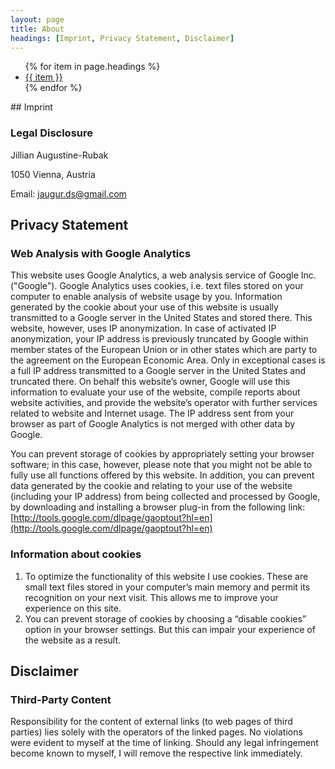 ```yaml
---
layout: page
title: About
headings: [Imprint, Privacy Statement, Disclaimer]
---
```

<div class="project_navigation">
    <ul class='project_menu'>
    {% for item in page.headings %}
    <li class='menu__entry'><a href="{{ item | downcase | replace: ' ', '' | prepend: '#'}}">
      {{ item }}
    </a></li>
    {% endfor %}
    </ul>
</div>
<a id="imprint"></a>
## Imprint

### Legal Disclosure

Jillian Augustine-Rubak

1050 Vienna, Austria

Email: jaugur.ds@gmail.com

<a id="privacystatement"></a>
## Privacy Statement

### Web Analysis with Google Analytics

This website uses Google Analytics, a web analysis service of Google Inc. ("Google"). Google Analytics uses cookies, i.e. text files stored on your computer to enable analysis of website usage by you. Information generated by the cookie about your use of this website is usually transmitted to a Google server in the United States and stored there. This website, however, uses IP anonymization. In case of activated IP anonymization, your IP address is previously truncated by Google within member states of the European Union or in other states which are party to the agreement on the European Economic Area. Only in exceptional cases is a full IP address transmitted to a Google server in the United States and truncated there. On behalf this website’s owner, Google will use this information to evaluate your use of the website, compile reports about website activities, and provide the website’s operator with further services related to website and Internet usage. The IP address sent from your browser as part of Google Analytics is not merged with other data by Google. 

You can prevent storage of cookies by appropriately setting your browser software; in this case, however, please note that you might not be able to fully use all functions offered by this website. In addition, you can prevent data generated by the cookie and relating to your use of the website (including your IP address) from being collected and processed by Google, by downloading and installing a browser plug-in from the following link: [http://tools.google.com/dlpage/gaoptout?hl=en](http://tools.google.com/dlpage/gaoptout?hl=en)

### Information about cookies

1. To optimize the functionality of this website I use cookies. These are small text files stored in your computer’s main memory and permit its recognition on your next visit. This allows me to improve your experience on this site.
2. You can prevent storage of cookies by choosing a “disable cookies” option in your browser settings. But this can impair your experience of the website as a result.

<a id="disclaimer"></a>
## Disclaimer

### Third-Party Content

Responsibility for the content of external links (to web pages of third parties) lies solely with the operators of the linked pages. No violations were evident to myself at the time of linking. Should any legal infringement become known to myself, I will remove the respective link immediately.


